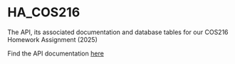 # HA_COS216

The API, its associated documentation and database tables for our COS216 Homework Assignment (2025)

Find the API documentation [here](APIdoc.md)
